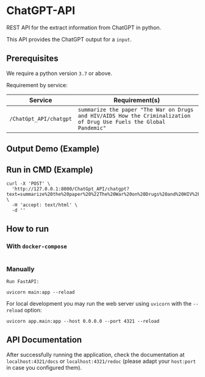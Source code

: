 # ChatGPT-API

REST API for the extract information from ChatGPT in python.

This API provides the ChatGPT output for a ``input``.

## Prerequisites

We require a python version `3.7` or above.

Requirement by service:

| Service                    | Requirement(s)    |
|----------------------------|-------------------|
| `/ChatGpt_API/chatgpt`          | `summarize the paper "The War on Drugs and HIV/AIDS How the Criminalization of Drug Use Fuels the Global Pandemic"`|


## Output Demo  (Example)
## Run in CMD (Example)

```commandline
curl -X 'POST' \
  'http://127.0.0.1:8000/ChatGpt_API/chatgpt?text=summarize%20the%20paper%20%22The%20War%20on%20Drugs%20and%20HIV%2FAIDS%20How%20the%20Criminalization%20of%20Drug%20Use%20Fuels%20the%20Global%20Pandemic%22' \
  -H 'accept: text/html' \
  -d ''
```

## How to run

### With ``docker-compose``


```commandline

```

### Manually
```commandline
Run FastAPI:

uvicorn main:app --reload

```
For local development you may run the web server using ``uvicorn`` with the ``--reload`` option:

```commandline
uvicorn app.main:app --host 0.0.0.0 --port 4321 --reload
```


## API Documentation
After successfully running the application, check the documentation at `localhost:4321/docs`
or `localhost:4321/redoc` (please adapt your `host:port` in case you configured them).
